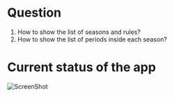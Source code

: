 # Question

1) How to show the list of seasons and rules?
2) How to show the list of periods inside each season?

# Current status of the app

![ScreenShot](https://raw.github.com/ZenCocoon/ember-nested-app/master/app.png)